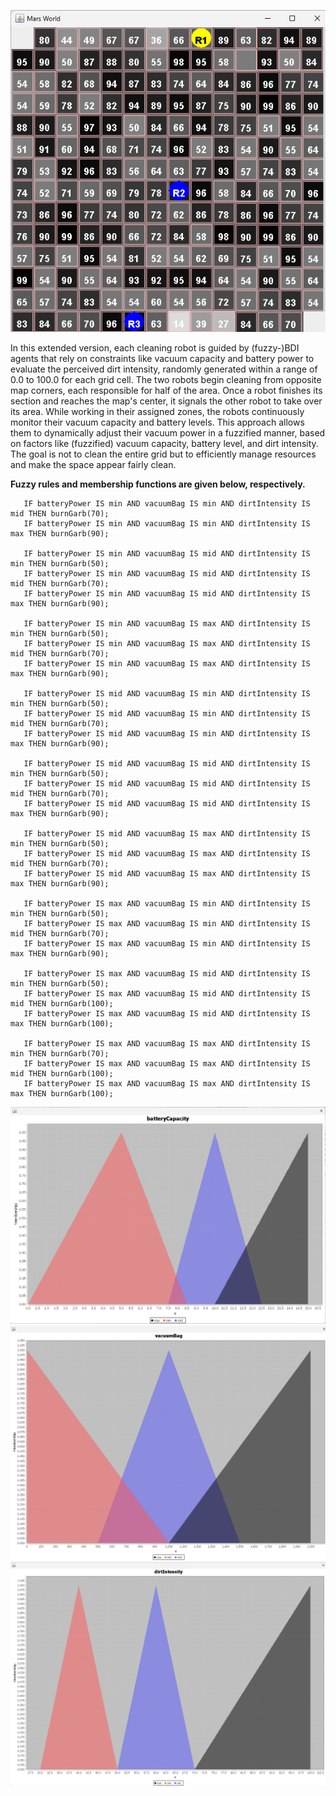 ![screenshot](CleaningRobots.png)

In this extended version, each cleaning robot is guided by (fuzzy-)BDI agents that rely on constraints like vacuum capacity and battery power to evaluate the perceived dirt intensity, randomly generated within a range of 0.0 to 100.0 for each grid cell. The two robots begin cleaning from opposite map corners, each responsible for half of the area. Once a robot finishes its section and reaches the map's center, it signals the other robot to take over its area. While working in their assigned zones, the robots continuously monitor their vacuum capacity and battery levels. This approach allows them to dynamically adjust their vacuum power in a fuzzified manner, based on factors like (fuzzified) vacuum capacity, battery level, and dirt intensity. The goal is not to clean the entire grid but to efficiently manage resources and make the space appear fairly clean.

**Fuzzy rules and membership functions are given below, respectively.**

```IF batteryPower IS min AND vacuumBag IS min AND dirtIntensity IS min THEN burnGarb(50);
   IF batteryPower IS min AND vacuumBag IS min AND dirtIntensity IS mid THEN burnGarb(70);
   IF batteryPower IS min AND vacuumBag IS min AND dirtIntensity IS max THEN burnGarb(90);

   IF batteryPower IS min AND vacuumBag IS mid AND dirtIntensity IS min THEN burnGarb(50);
   IF batteryPower IS min AND vacuumBag IS mid AND dirtIntensity IS mid THEN burnGarb(70);
   IF batteryPower IS min AND vacuumBag IS mid AND dirtIntensity IS max THEN burnGarb(90);

   IF batteryPower IS min AND vacuumBag IS max AND dirtIntensity IS min THEN burnGarb(50);
   IF batteryPower IS min AND vacuumBag IS max AND dirtIntensity IS mid THEN burnGarb(70);
   IF batteryPower IS min AND vacuumBag IS max AND dirtIntensity IS max THEN burnGarb(90);

   IF batteryPower IS mid AND vacuumBag IS min AND dirtIntensity IS min THEN burnGarb(50);
   IF batteryPower IS mid AND vacuumBag IS min AND dirtIntensity IS mid THEN burnGarb(70);
   IF batteryPower IS mid AND vacuumBag IS min AND dirtIntensity IS max THEN burnGarb(90);

   IF batteryPower IS mid AND vacuumBag IS mid AND dirtIntensity IS min THEN burnGarb(50);
   IF batteryPower IS mid AND vacuumBag IS mid AND dirtIntensity IS mid THEN burnGarb(70);
   IF batteryPower IS mid AND vacuumBag IS mid AND dirtIntensity IS max THEN burnGarb(90);

   IF batteryPower IS mid AND vacuumBag IS max AND dirtIntensity IS min THEN burnGarb(50);
   IF batteryPower IS mid AND vacuumBag IS max AND dirtIntensity IS mid THEN burnGarb(70);
   IF batteryPower IS mid AND vacuumBag IS max AND dirtIntensity IS max THEN burnGarb(90);

   IF batteryPower IS max AND vacuumBag IS min AND dirtIntensity IS min THEN burnGarb(50);
   IF batteryPower IS max AND vacuumBag IS min AND dirtIntensity IS mid THEN burnGarb(70);
   IF batteryPower IS max AND vacuumBag IS min AND dirtIntensity IS max THEN burnGarb(90);

   IF batteryPower IS max AND vacuumBag IS mid AND dirtIntensity IS min THEN burnGarb(50);
   IF batteryPower IS max AND vacuumBag IS mid AND dirtIntensity IS mid THEN burnGarb(100);
   IF batteryPower IS max AND vacuumBag IS mid AND dirtIntensity IS max THEN burnGarb(100);

   IF batteryPower IS max AND vacuumBag IS max AND dirtIntensity IS min THEN burnGarb(70);
   IF batteryPower IS max AND vacuumBag IS max AND dirtIntensity IS mid THEN burnGarb(100);
   IF batteryPower IS max AND vacuumBag IS max AND dirtIntensity IS max THEN burnGarb(100);
```

![screenshot](BatteryCapacity.png)
![screenshot](VacuumBag.png)
![screenshot](dirtIntensity.png)



